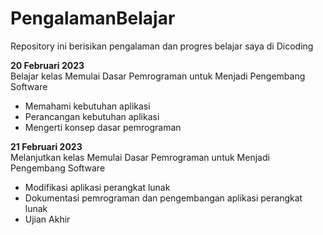 # PengalamanBelajar
Repository ini berisikan pengalaman dan progres belajar saya di Dicoding

**20 Februari 2023**  
Belajar kelas Memulai Dasar Pemrograman untuk Menjadi Pengembang Software
  * Memahami kebutuhan aplikasi 
  * Perancangan kebutuhan aplikasi
  * Mengerti konsep dasar pemrograman
  
**21 Februari 2023**  
Melanjutkan kelas Memulai Dasar Pemrograman untuk Menjadi Pengembang Software
 * Modifikasi aplikasi perangkat lunak
 * Dokumentasi pemrograman dan pengembangan aplikasi perangkat lunak
 * Ujian Akhir
